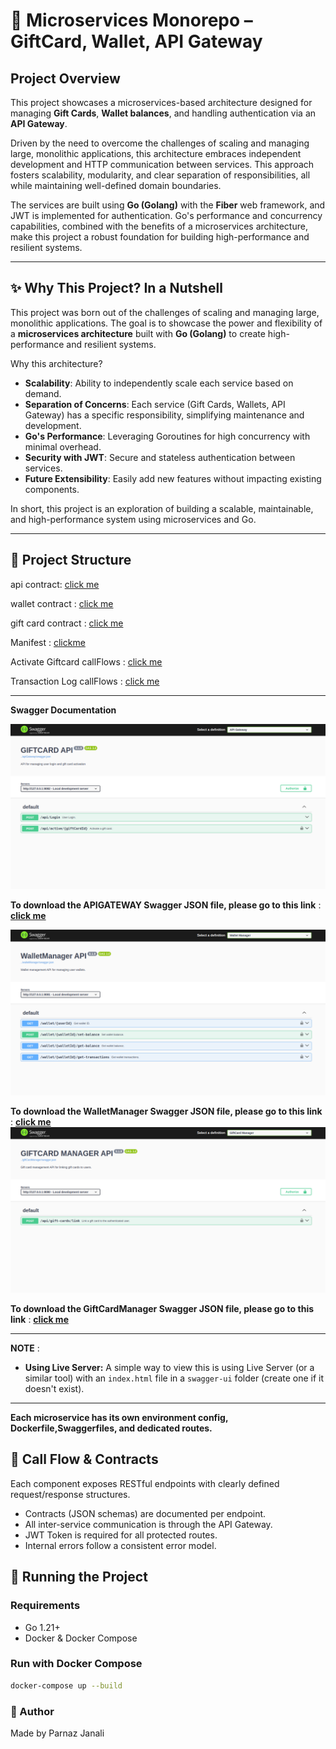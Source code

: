 # 🧩 Microservices Monorepo – GiftCard, Wallet, API Gateway

## Project Overview

This project showcases a microservices-based architecture designed for managing **Gift Cards**, **Wallet balances**, and handling authentication via an **API Gateway**.

Driven by the need to overcome the challenges of scaling and managing large, monolithic applications, this architecture embraces independent development and HTTP communication between services. This approach fosters scalability, modularity, and clear separation of responsibilities, all while maintaining well-defined domain boundaries.

The services are built using **Go (Golang)** with the **Fiber** web framework, and JWT is implemented for authentication. Go's performance and concurrency capabilities, combined with the benefits of a microservices architecture, make this project a robust foundation for building high-performance and resilient systems.

---
## ✨ Why This Project? In a Nutshell

This project was born out of the challenges of scaling and managing large, monolithic applications. The goal is to showcase the power and flexibility of a **microservices architecture** built with **Go (Golang)** to create high-performance and resilient systems.

Why this architecture?

- **Scalability**: Ability to independently scale each service based on demand.
- **Separation of Concerns**: Each service (Gift Cards, Wallets, API Gateway) has a specific responsibility, simplifying maintenance and development.
- **Go's Performance**: Leveraging Goroutines for high concurrency with minimal overhead.
- **Security with JWT**: Secure and stateless authentication between services.
- **Future Extensibility**: Easily add new features without impacting existing components.

In short, this project is an exploration of building a scalable, maintainable, and high-performance system using microservices and Go.

---
## 📁 Project Structure
api contract: [click me](docs/apiDocs/apiContracts/apiGateway/contract.md)

wallet contract : [click me](docs/apiDocs/apiContracts/walletManager/contract.md)

gift card contract : [click me](docs/apiDocs/apiContracts/giftCardManager/contract.md)

Manifest : [clickme](docs/manifest/manifest.md)

Activate Giftcard callFlows : [click me](docs/rawFiles/activateGIftCard.drawio)

Transaction Log callFlows : [click me](docs/rawFiles/transactioLog.drawio)

---
**Swagger Documentation**

![ApiGateway Swagger UI](image-1.png)

**To download the APIGATEWAY Swagger JSON file, please go to this link** : **[click me](docs/swaggerFiles/apiGateway/swagger.json)**

![WalletManager API Swagger UI](image-2.png)

**To download the WalletManager Swagger JSON file, please go to this link** : **[click me](docs/swaggerFiles/walletManager/swagger.json)**
![GiftCardManager Swagger UI](image-3.png)

**To download the GiftCardManager Swagger JSON file, please go to this link** : **[click me](docs/swaggerFiles/giftCardManager/swagger.json)**

---
**NOTE** :

-  **Using Live Server:** A simple way to view this is using Live Server (or a similar tool) with an `index.html` file in a `swagger-ui` folder (create one if it doesn't exist).

---

**Each microservice has its own environment config, Dockerfile,Swaggerfiles, and dedicated routes.**

## 🔁 Call Flow & Contracts

Each component exposes RESTful endpoints with clearly defined request/response structures.

- Contracts (JSON schemas) are documented per endpoint.
- All inter-service communication is through the API Gateway.
- JWT Token is required for all protected routes.
- Internal errors follow a consistent error model.

## 🚀 Running the Project

### Requirements

- Go 1.21+
- Docker & Docker Compose

### Run with Docker Compose

```bash
docker-compose up --build
```


### 🙌 Author
Made by Parnaz Janali

